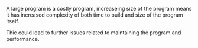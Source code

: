 A large program is a costly program, increaseing size of the program means it has increased complexity of both time to build and size of the program itself.

Thic could lead to further issues related to maintaining the program and performance.

